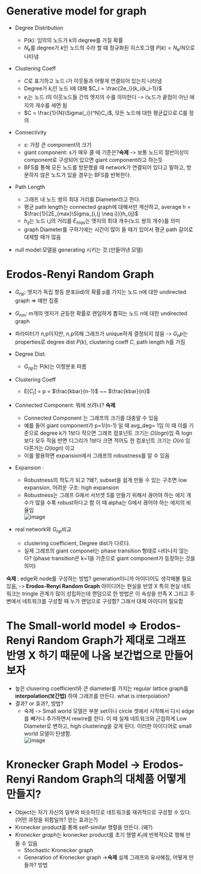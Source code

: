 # Generative model for graph
* Degree Distribution
  * P(k): 임의의 노드가 k의 degree를 가질 확률
  * $N_k$를 degree가 $k$인 노드의 수라 할 떄 정규화된 히스토그램 $P{(k)}=N_k/N$으로 나타냄
 
* Clustering Coeff
  * $C$로 표기하고 노드 i가 이웃들과 어떻게 연결되어 있는지 나타냄
  * Degree가 $k_i$인 노드 i에 대해 $C_i = \frac{2e_i}{k_i(k_i-1)}$
  * $e_i$는 노드 i의 이웃노드들 간의 엣지의 수를 의미한다 -> i노드가 끝점이 아닌 에지의 개수를 세면 됨
  * $C = \frac{1}{N}\Sigma{_i}{^N}C_i$, 모든 노드에 대한 평균값으로 C를 정의
 
* Connectivity
  * $s$: 가장 큰 component의 크기
  * giant component: s가 매우 클 때 기준은?<b>숙제</b> -> 보통 노드의 절반이상이 component로 구성되어 있으면 giant component라고 하는듯
  * BFS를 통해 모든 노드를 방문했을 때 network가 연결되어 있다고 말하고, 방문하지 않은 노드가 있을 경우는 BFS를 반복한다.
 
* Path Length
  * 그래프 내 노드 쌍의 최대 거리를 Diameter라고 한다.
  * 평균 path length는 connected graph에 대해서만 계산하고, average h = $\frac{1}{2E_{max}\Sigma_{i,{j \neq i}}}h_{ij}$
  * $h_{ij}$는 노드 i,j의 거리를 $E_{max}$는 엣지의 최대 개수(노드 쌍의 개수)를 의미
  * graph Diameter를 구하기에는 시간이 많이 들 때가 있어서 평균 path 길이로 대체할 때가 많음

* null model:모델을 generating 시키는 것.(만들어낸 모델)
 
# Erodos-Renyi Random Graph
* $G_{np}$: 엣지가 독립 항등 분포(iid)의 확률 p를 가지는 노드 n에 대한 undirected graph => 얘만 집중
* $G_{nm}$: m개의 엣지가 균등한 확률로 랜덤하게 뽑히는 노드 n에 대한 undirected graph
* 파라미터가 n,p이지만, n,p의해 그래프가 unique하게 결정되지 않음 -> $G_np$는 properties로 degree dist $P{(k)}$, clustering coeff $C$, path length $h$를 가짐

* Degree Dist:
  * $G_{np}$는 P(k)는 이항분포 따름

* Clustering Coeff
  * E[$C_i$] = p = $\frac{kbar}{n-1}$ ~~ $\frac{kbar}{n}$
 
* Connected Component: 뭐에 쓰려나? <b>숙제</b>
  * Connected Component 는 그래프의 크기를 대충알 수 있음
  * 예를 들어 giant component가 p=1/(n-1) 일 때 avg_deg= 1임 이 때 이를 기준으로 degree k가 1보다 작으면 그래프 컴포넌트 크기는 $\Omega{(logn)}$임 즉 logn보다 모두 작음 반면 디그리가 1보다 크면 적어도 한 컴포넌트 크기는 $\Omega{(n)}$ 임 다른거는 $\Omega{(logn)}$ 이고
  * 이를 활용하면 expansion에서 그래프의 robustness를 알 수 있음
 
* Expansion :
  * Robustness의 척도가 되고 ?왜?, subset을 쉽게 만들 수 있는 구조면 low expansion, 어려운 구조: high expansion
  * Robustness는 그래프 G에서 서브셋 S를 만들기 위해서 끊어야 하는 에지 개수가 많을 수록 robust하다고 함 이 때 alpha는 G에서 끊어야 하는 에지의 비율임<br>![image](https://github.com/Jiwon96/papers/assets/65645796/3cf8c53c-30be-4421-b23c-3336d391512a)

 
* real network와 $G_{np}$비교
  * clustering coefficient, Degree dist가 다르다.
  * 실제 그래프의 giant componet는 phase transition 형태로 나타나지 않는다? (phase transition은 k=1을 기준으로 giant component가 등장하는 것을 의미)

<b>숙제</b> : edge와 node를 구성하는 방법? generation이니까 아이디어도 생각해볼 필요 있음, -><b> Erodos-Renyi Random Graph</b> 아이디어는 현실을 반영 X 특히 현실 네트워크는 tringle 관계가 많이 성립하는데 랜덤으로 한 방법은 이 속성을 만족 X 그리고 주변에서 네트워크를 구성할 때 누가 랜덤으로 구성함? 그래서 대체 아이디어 필요함
 
# The Small-world model => Erodos-Renyi Random Graph가 제대로 그래프 반영 X 하기 때문에 나옴 보간법으로 만들어보자
* 높은 clusering coefficient와 큰 diameter를 가지는 regular lattice graph를 <b>interpolation(보간법)</b> 하여 그래프를 만든다. what is interpolation?
* 결과? or 효과?, 방법?
  * 숙제 -> Small world 모델은 부분 set이나 circle 셋에서 시작해서 다시 edge를 빼거나 추가하면서 rewire를 한다. 이 때 실제 네트워크와 근접하게 Low Diameter로 변하고, high clustering을 갖게 된다. 이러한 아이디어로 small world 모델이 탄생함.<br>![image](https://github.com/Jiwon96/papers/assets/65645796/2dddbb66-dcf7-4a4c-b662-5666ee1b4c1b)


# Kronecker Graph Model -> Erodos-Renyi Random Graph의 대체품 어떻게 만들지?
* Object는 자기 자신의 일부와 비슷하므로 네트워크를 재귀적으로 구성할 수 있다. (어떤 과정을 위함일까? 얻는 효과는?)
* Kronecker product를 통해 self-similar 행렬을 만든다. (왜?)
* <i>Kronecker graph</i>는 kronecker product를 초기 행렬 $K_1$에 반복적으로 행해 만들 수 있음
  * Stochastic Kronecker graph
  * Generation of Kronecker graph -><b>숙제</b> 실제 그래프와 유사해짐, 어떻게 만들까? 방법

